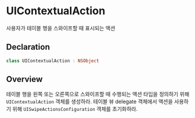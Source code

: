 # UIContextualAction

사용자가 테이블 행을 스와이프할 때 표시되는 액션

## Declaration

```swift
class UIContextualAction : NSObject
```

## Overview

테이블 행을 왼쪽 또는 오른쪽으로 스와이프할 때 수행되는 액션 타입을 정의하기 위해 `UIContextualAction` 객체를 생성하라. 테이블 뷰 delegate 객체에서 액션을 사용하기 위해 `UISwipeActionsConfiguration` 객체를 초기화하라.

